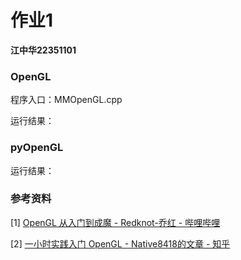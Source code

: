 # 作业1
**江中华22351101**



### OpenGL

程序入口：MMOpenGL.cpp



运行结果：





### pyOpenGL

运行结果：



### 参考资料

[1] [OpenGL 从入门到成魔 - Redknot-乔红 - 哔哩哔哩](https://space.bilibili.com/38154792/channel/seriesdetail?sid=1471599)

[2] [一小时实践入门 OpenGL - Native8418的文章 - 知乎](https://zhuanlan.zhihu.com/p/644395075)


